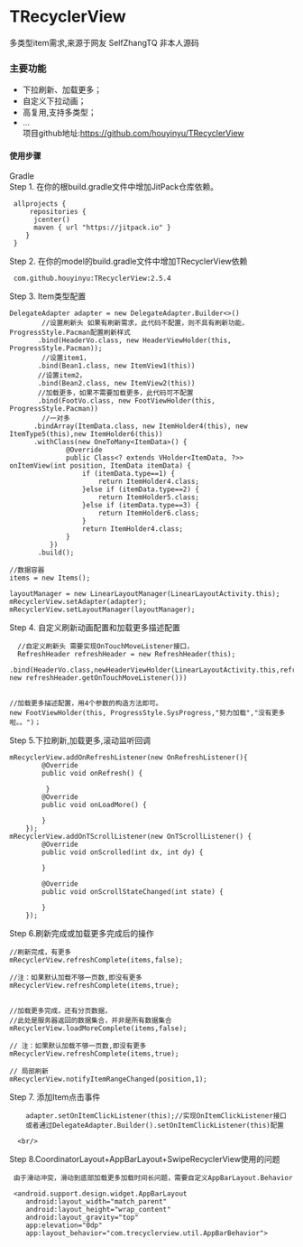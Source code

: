 # TRecyclerView<br/>

多类型item需求,来源于网友 SelfZhangTQ  非本人源码 <br/>
### 主要功能<br/>
   * 下拉刷新、加载更多；<br/>
   * 自定义下拉动画；<br/>
   * 高复用,支持多类型；<br/>
   * ...<br/>
   项目github地址:<https://github.com/houyinyu/TRecyclerView> <br/>



#### 使用步骤 <br/>
  Gradle<br/>
 Step 1. 在你的根build.gradle文件中增加JitPack仓库依赖。

     allprojects {
         repositories {
          jcenter()
          maven { url "https://jitpack.io" }
        }
     }

 Step 2. 在你的model的build.gradle文件中增加TRecyclerView依赖<br/>

     com.github.houyinyu:TRecyclerView:2.5.4



 Step 3. Item类型配置<br/>

    DelegateAdapter adapter = new DelegateAdapter.Builder<>()
            //设置刷新头 如果有刷新需求，此代码不配置，则不具有刷新功能，ProgressStyle.Pacman配置刷新样式
           .bind(HeaderVo.class, new HeaderViewHolder(this, ProgressStyle.Pacman));
            //设置item1，
           .bind(Bean1.class, new ItemView1(this))
           //设置item2，
           .bind(Bean2.class, new ItemView2(this))
           //加载更多，如果不需要加载更多，此代码可不配置
           .bind(FootVo.class, new FootViewHolder(this, ProgressStyle.Pacman))
            //一对多
          .bindArray(ItemData.class, new ItemHolder4(this), new ItemType5(this),new ItemHolder6(this))
          .withClass(new OneToMany<ItemData>() {
                  @Override
                  public Class<? extends VHolder<ItemData, ?>> onItemView(int position, ItemData itemData) {
                      if (itemData.type==1) {
                          return ItemHolder4.class;
                      }else if (itemData.type==2) {
                          return ItemHolder5.class;
                      }else if (itemData.type==3) {
                          return ItemHolder6.class;
                      }
                      return ItemHolder4.class;
                  }
              })
           .build();
    
    //数据容器
    items = new Items();

    layoutManager = new LinearLayoutManager(LinearLayoutActivity.this);
    mRecyclerView.setAdapter(adapter);
    mRecyclerView.setLayoutManager(layoutManager);


 Step 4. 自定义刷新动画配置和加载更多描述配置<br/>
       
      //自定义刷新头 需要实现OnTouchMoveListener接口，
      RefreshHeader refreshHeader = new RefreshHeader(this);
     .bind(HeaderVo.class,newHeaderViewHolder(LinearLayoutActivity.this,refreshHeader, new refreshHeader.getOnTouchMoveListener()))
                
                
    //加载更多描述配置，用4个参数的构造方法即可。
    new FootViewHolder(this, ProgressStyle.SysProgress,"努力加载","没有更多啦。。")；          

 Step 5.下拉刷新,加载更多,滚动监听回调<br/>

    mRecyclerView.addOnRefreshListener(new OnRefreshListener(){
            @Override
            public void onRefresh() {

             }
            @Override
            public void onLoadMore() {

            }
        });
    mRecyclerView.addOnTScrollListener(new OnTScrollListener() {
            @Override
            public void onScrolled(int dx, int dy) {

            }

            @Override
            public void onScrollStateChanged(int state) {

            }
        });

  Step 6.刷新完成或加载更多完成后的操作<br/>
   
    //刷新完成，有更多
    mRecyclerView.refreshComplete(items,false);
    
    //注：如果默认加载不够一页数,即没有更多
    mRecyclerView.refreshComplete(items,true);
   
    
    //加载更多完成，还有分页数据，
    //此处是服务器返回的数据集合，并非是所有数据集合
    mRecyclerView.loadMoreComplete(items,false);
    
    // 注：如果默认加载不够一页数,即没有更多
    mRecyclerView.refreshComplete(items,true);

    // 局部刷新
    mRecyclerView.notifyItemRangeChanged(position,1);


  Step 7. 添加Item点击事件

        adapter.setOnItemClickListener(this);//实现OnItemClickListener接口
        或者通过DelegateAdapter.Builder().setOnItemClickListener(this)配置
        
      <br/>

  Step 8.CoordinatorLayout+AppBarLayout+SwipeRecyclerView使用的问题<br/>
     
     由于滑动冲突，滑动到底部加载更多加载时间长问题，需要自定义AppBarLayout.Behavior
     
     <android.support.design.widget.AppBarLayout
        android:layout_width="match_parent"
        android:layout_height="wrap_content"
        android:layout_gravity="top"
        app:elevation="0dp"
        app:layout_behavior="com.trecyclerview.util.AppBarBehavior">
     



